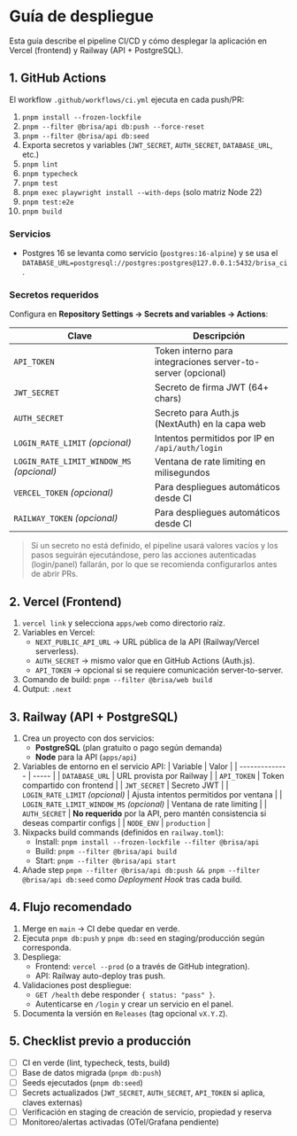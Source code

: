 # Guía de despliegue

Esta guía describe el pipeline CI/CD y cómo desplegar la aplicación en Vercel (frontend) y Railway (API + PostgreSQL).

## 1. GitHub Actions

El workflow `.github/workflows/ci.yml` ejecuta en cada push/PR:

1. `pnpm install --frozen-lockfile`
2. `pnpm --filter @brisa/api db:push --force-reset`
3. `pnpm --filter @brisa/api db:seed`
4. Exporta secretos y variables (`JWT_SECRET`, `AUTH_SECRET`, `DATABASE_URL`, etc.)
5. `pnpm lint`
6. `pnpm typecheck`
7. `pnpm test`
8. `pnpm exec playwright install --with-deps` (solo matriz Node 22)
9. `pnpm test:e2e`
10. `pnpm build`

### Servicios

- Postgres 16 se levanta como servicio (`postgres:16-alpine`) y se usa el `DATABASE_URL=postgresql://postgres:postgres@127.0.0.1:5432/brisa_ci`.

### Secretos requeridos

Configura en **Repository Settings → Secrets and variables → Actions**:

| Clave                                     | Descripción                                                  |
| ----------------------------------------- | ------------------------------------------------------------ |
| `API_TOKEN`                               | Token interno para integraciones server-to-server (opcional) |
| `JWT_SECRET`                              | Secreto de firma JWT (64+ chars)                             |
| `AUTH_SECRET`                             | Secreto para Auth.js (NextAuth) en la capa web               |
| `LOGIN_RATE_LIMIT` _(opcional)_           | Intentos permitidos por IP en `/api/auth/login`              |
| `LOGIN_RATE_LIMIT_WINDOW_MS` _(opcional)_ | Ventana de rate limiting en milisegundos                     |
| `VERCEL_TOKEN` _(opcional)_               | Para despliegues automáticos desde CI                        |
| `RAILWAY_TOKEN` _(opcional)_              | Para despliegues automáticos desde CI                        |

> Si un secreto no está definido, el pipeline usará valores vacíos y los pasos seguirán ejecutándose, pero las acciones autenticadas (login/panel) fallarán, por lo que se recomienda configurarlos antes de abrir PRs.

## 2. Vercel (Frontend)

1. `vercel link` y selecciona `apps/web` como directorio raíz.
2. Variables en Vercel:
   - `NEXT_PUBLIC_API_URL` → URL pública de la API (Railway/Vercel serverless).
   - `AUTH_SECRET` → mismo valor que en GitHub Actions (Auth.js).
   - `API_TOKEN` → opcional si se requiere comunicación server-to-server.
3. Comando de build: `pnpm --filter @brisa/web build`
4. Output: `.next`

## 3. Railway (API + PostgreSQL)

1. Crea un proyecto con dos servicios:
   - **PostgreSQL** (plan gratuito o pago según demanda)
   - **Node** para la API (`apps/api`)
2. Variables de entorno en el servicio API:
   | Variable | Valor |
   | -------------- | ----- |
   | `DATABASE_URL` | URL provista por Railway |
   | `API_TOKEN` | Token compartido con frontend |
   | `JWT_SECRET` | Secreto JWT |
   | `LOGIN_RATE_LIMIT` _(opcional)_ | Ajusta intentos permitidos por ventana |
   | `LOGIN_RATE_LIMIT_WINDOW_MS` _(opcional)_ | Ventana de rate limiting |
   | `AUTH_SECRET` | **No requerido** por la API, pero mantén consistencia si deseas compartir configs |
   | `NODE_ENV` | `production` |
3. Nixpacks build commands (definidos en `railway.toml`):
   - Install: `pnpm install --frozen-lockfile --filter @brisa/api`
   - Build: `pnpm --filter @brisa/api build`
   - Start: `pnpm --filter @brisa/api start`
4. Añade step `pnpm --filter @brisa/api db:push && pnpm --filter @brisa/api db:seed` como _Deployment Hook_ tras cada build.

## 4. Flujo recomendado

1. Merge en `main` → CI debe quedar en verde.
2. Ejecuta `pnpm db:push` y `pnpm db:seed` en staging/producción según corresponda.
3. Despliega:
   - Frontend: `vercel --prod` (o a través de GitHub integration).
   - API: Railway auto-deploy tras push.
4. Validaciones post despliegue:
   - `GET /health` debe responder `{ status: "pass" }`.
   - Autenticarse en `/login` y crear un servicio en el panel.
5. Documenta la versión en `Releases` (tag opcional `vX.Y.Z`).

## 5. Checklist previo a producción

- [ ] CI en verde (lint, typecheck, tests, build)
- [ ] Base de datos migrada (`pnpm db:push`)
- [ ] Seeds ejecutados (`pnpm db:seed`)
- [ ] Secrets actualizados (`JWT_SECRET`, `AUTH_SECRET`, `API_TOKEN` si aplica, claves externas)
- [ ] Verificación en staging de creación de servicio, propiedad y reserva
- [ ] Monitoreo/alertas activadas (OTel/Grafana pendiente)
